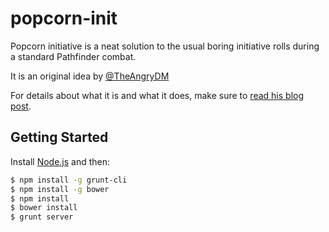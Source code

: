 # popcorn-init
Popcorn initiative is a neat solution to the usual boring initiative rolls during a standard Pathfinder combat.

It is an original idea by [@TheAngryDM](https://twitter.com/TheAngryDM)

For details about what it is and what it does, make sure to [read his blog post](http://angrydm.com/2013/09/popcorn-initiative-a-great-way-to-adjust-dd-and-pathfinder-initiative-with-a-stupid-name/).


## Getting Started
Install [Node.js](http://nodejs.org/) and then:
```sh
$ npm install -g grunt-cli
$ npm install -g bower
$ npm install
$ bower install
$ grunt server
```
